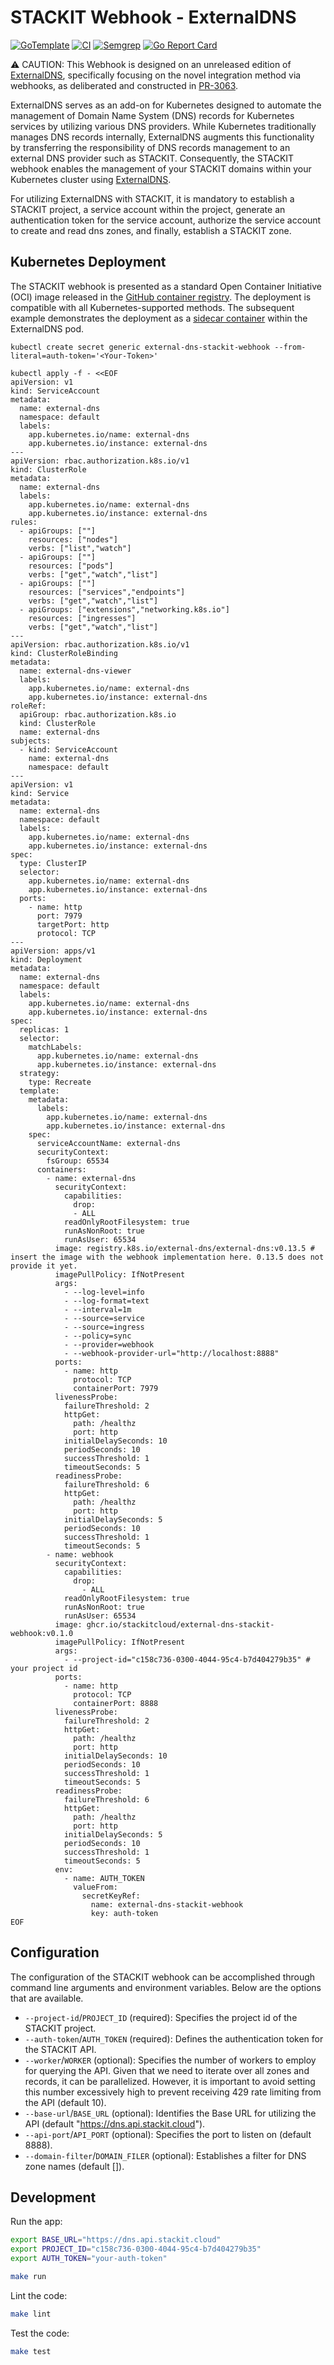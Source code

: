 # STACKIT Webhook - ExternalDNS

[![GoTemplate](https://img.shields.io/badge/go/template-black?logo=go)](https://github.com/golang-standards/project-layout)
[![CI](https://github.com/stackitcloud/stackit-api-manager-cli/actions/workflows/main.yml/badge.svg)](https://github.com/stackitcloud/external-dns-stackit-webhook/actions/workflows/main.yml)
[![Semgrep](https://github.com/stackitcloud/stackit-api-manager-cli/actions/workflows/semgrep.yml/badge.svg)](https://github.com/stackitcloud/external-dns-stackit-webhook/actions/workflows/semgrep.yml)
[![Go Report Card](https://goreportcard.com/badge/github.com/stackitcloud/stackit-api-manager-cli)](https://goreportcard.com/report/github.com/stackitcloud/external-dns-stackit-webhook)

⚠️ CAUTION: This Webhook is designed on an unreleased edition of 
[ExternalDNS](https://github.com/kubernetes-sigs/external-dns), specifically focusing on the novel integration 
method via webhooks, as deliberated and constructed 
in [PR-3063](https://github.com/kubernetes-sigs/external-dns/pull/3063).

ExternalDNS serves as an add-on for Kubernetes designed to automate the management of Domain Name System (DNS) 
records for Kubernetes services by utilizing various DNS providers. While Kubernetes traditionally manages DNS 
records internally, ExternalDNS augments this functionality by transferring the responsibility of DNS records 
management to an external DNS provider such as STACKIT. Consequently, the STACKIT webhook enables the management 
of your STACKIT domains within your Kubernetes cluster using 
[ExternalDNS](https://github.com/kubernetes-sigs/external-dns).

For utilizing ExternalDNS with STACKIT, it is mandatory to establish a STACKIT project, a service account 
within the project, generate an authentication token for the service account, authorize the service account 
to create and read dns zones, and finally, establish a STACKIT zone.

## Kubernetes Deployment
The STACKIT webhook is presented as a standard Open Container Initiative (OCI) image released in the 
[GitHub container registry](https://github.com/stackitcloud/external-dns-stackit-webhook/pkgs/container/external-dns-stackit-webhook). 
The deployment is compatible with all Kubernetes-supported methods. The subsequent example 
demonstrates the deployment as a 
[sidecar container](https://kubernetes.io/docs/concepts/workloads/pods/#workload-resources-for-managing-pods) 
within the ExternalDNS pod.

```shell 
kubectl create secret generic external-dns-stackit-webhook --from-literal=auth-token='<Your-Token>'

kubectl apply -f - <<EOF
apiVersion: v1
kind: ServiceAccount
metadata:
  name: external-dns
  namespace: default
  labels:
    app.kubernetes.io/name: external-dns
    app.kubernetes.io/instance: external-dns
---
apiVersion: rbac.authorization.k8s.io/v1
kind: ClusterRole
metadata:
  name: external-dns
  labels:
    app.kubernetes.io/name: external-dns
    app.kubernetes.io/instance: external-dns
rules:
  - apiGroups: [""]
    resources: ["nodes"]
    verbs: ["list","watch"]
  - apiGroups: [""]
    resources: ["pods"]
    verbs: ["get","watch","list"]
  - apiGroups: [""]
    resources: ["services","endpoints"]
    verbs: ["get","watch","list"]
  - apiGroups: ["extensions","networking.k8s.io"]
    resources: ["ingresses"]
    verbs: ["get","watch","list"]
---
apiVersion: rbac.authorization.k8s.io/v1
kind: ClusterRoleBinding
metadata:
  name: external-dns-viewer
  labels:
    app.kubernetes.io/name: external-dns
    app.kubernetes.io/instance: external-dns
roleRef:
  apiGroup: rbac.authorization.k8s.io
  kind: ClusterRole
  name: external-dns
subjects:
  - kind: ServiceAccount
    name: external-dns
    namespace: default
---
apiVersion: v1
kind: Service
metadata:
  name: external-dns
  namespace: default
  labels:
    app.kubernetes.io/name: external-dns
    app.kubernetes.io/instance: external-dns
spec:
  type: ClusterIP
  selector:
    app.kubernetes.io/name: external-dns
    app.kubernetes.io/instance: external-dns
  ports:
    - name: http
      port: 7979
      targetPort: http
      protocol: TCP
---
apiVersion: apps/v1
kind: Deployment
metadata:
  name: external-dns
  namespace: default
  labels:
    app.kubernetes.io/name: external-dns
    app.kubernetes.io/instance: external-dns
spec:
  replicas: 1
  selector:
    matchLabels:
      app.kubernetes.io/name: external-dns
      app.kubernetes.io/instance: external-dns
  strategy:
    type: Recreate
  template:
    metadata:
      labels:
        app.kubernetes.io/name: external-dns
        app.kubernetes.io/instance: external-dns
    spec:
      serviceAccountName: external-dns
      securityContext:
        fsGroup: 65534
      containers:
        - name: external-dns
          securityContext:
            capabilities:
              drop:
              - ALL
            readOnlyRootFilesystem: true
            runAsNonRoot: true
            runAsUser: 65534
          image: registry.k8s.io/external-dns/external-dns:v0.13.5 # insert the image with the webhook implementation here. 0.13.5 does not provide it yet.
          imagePullPolicy: IfNotPresent
          args:
            - --log-level=info
            - --log-format=text
            - --interval=1m
            - --source=service
            - --source=ingress
            - --policy=sync
            - --provider=webhook
            - --webhook-provider-url="http://localhost:8888"
          ports:
            - name: http
              protocol: TCP
              containerPort: 7979
          livenessProbe:
            failureThreshold: 2
            httpGet:
              path: /healthz
              port: http
            initialDelaySeconds: 10
            periodSeconds: 10
            successThreshold: 1
            timeoutSeconds: 5
          readinessProbe:
            failureThreshold: 6
            httpGet:
              path: /healthz
              port: http
            initialDelaySeconds: 5
            periodSeconds: 10
            successThreshold: 1
            timeoutSeconds: 5
        - name: webhook
          securityContext:
            capabilities:
              drop:
                - ALL
            readOnlyRootFilesystem: true
            runAsNonRoot: true
            runAsUser: 65534
          image: ghcr.io/stackitcloud/external-dns-stackit-webhook:v0.1.0
          imagePullPolicy: IfNotPresent
          args:
            - --project-id="c158c736-0300-4044-95c4-b7d404279b35" # your project id
          ports:
            - name: http
              protocol: TCP
              containerPort: 8888
          livenessProbe:
            failureThreshold: 2
            httpGet:
              path: /healthz
              port: http
            initialDelaySeconds: 10
            periodSeconds: 10
            successThreshold: 1
            timeoutSeconds: 5
          readinessProbe:
            failureThreshold: 6
            httpGet:
              path: /healthz
              port: http
            initialDelaySeconds: 5
            periodSeconds: 10
            successThreshold: 1
            timeoutSeconds: 5
          env:
            - name: AUTH_TOKEN
              valueFrom:
                secretKeyRef:
                  name: external-dns-stackit-webhook
                  key: auth-token
EOF
```

## Configuration
The configuration of the STACKIT webhook can be accomplished through command line arguments and environment variables. 
Below are the options that are available.
- `--project-id`/`PROJECT_ID` (required): Specifies the project id of the STACKIT project.
- `--auth-token`/`AUTH_TOKEN` (required): Defines the authentication token for the STACKIT API.
- `--worker`/`WORKER`  (optional): Specifies the number of workers to employ for querying the API. Given that we 
need to iterate over all zones and records, it can be parallelized. However, it is important to avoid 
setting this number excessively high to prevent receiving 429 rate limiting from the API (default 10).
- `--base-url`/`BASE_URL` (optional): Identifies the Base URL for utilizing the API (default "https://dns.api.stackit.cloud").
- `--api-port`/`API_PORT` (optional): Specifies the port to listen on (default 8888).
- `--domain-filter`/`DOMAIN_FILER` (optional): Establishes a filter for DNS zone names (default []).

## Development
Run the app:
```bash
export BASE_URL="https://dns.api.stackit.cloud"
export PROJECT_ID="c158c736-0300-4044-95c4-b7d404279b35"
export AUTH_TOKEN="your-auth-token"

make run
```

Lint the code:
```bash
make lint
```

Test the code:
```bash
make test
```
